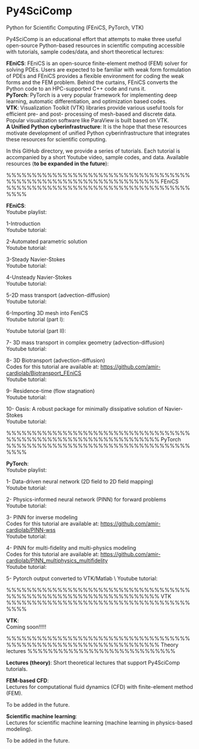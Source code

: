 # Py4SciComp
Python for Scientific Computing (FEniCS, PyTorch, VTK) 


Py4SciComp is an educational effort that attempts to make three useful open-source Python-based resources in scientific computing accessible with tutorials, sample codes/data, and short theoretical lectures:

**FEniCS**: FEniCS is an open-source finite-element method (FEM) solver for solving PDEs. Users are expected to be familiar with weak form formulation of PDEs and FEniCS provides a flexible environment for coding the weak forms and the FEM problem. Behind the curtains, FEniCS converts the Python code to an HPC-supported C++ code and runs it. \
**PyTorch**: PyTorch is a very popular framework for implementing deep learning, automatic differentiation, and optimization based codes. \
**VTK**: Visualization Toolkit (VTK) libraries provide various useful tools for efficient pre- and post- processing of mesh-based and discrete data. Popular visualization software like ParaView is built based on VTK.\
**A Unified Python cyberinfrastructure**: It is the hope that these resources motivate development of unified Python cyberinfrastructure that integrates these resources for scientific computing. 


In this GitHub directory, we provide a series of tutorials. Each tutorial is accompanied by a short Youtube video, sample codes, and data.  Available resources (**to be expanded in the future**): 

%%%%%%%%%%%%%%%%%%%%%%%%%%%%%%%%%%%%%%%%%%%%%%%%%%%%%%%%%%%%%%%%%% FEniCS %%%%%%%%%%%%%%%%%%%%%%%%%%%%%%%%%%%%%%%%

**FEniCS**: \
Youtube playlist: 

1-Introduction \
Youtube tutorial: 

2-Automated parametric solution \
Youtube tutorial: 

3-Steady Navier-Stokes \
Youtube tutorial: 

4-Unsteady Navier-Stokes \
Youtube tutorial: 

5-2D mass transport (advection-diffusion) \
Youtube tutorial: 

6-Importing 3D mesh into FeniCS \
Youtube tutorial (part I): 

Youtube tutorial (part II): 

7- 3D mass transport in complex geometry (advection-diffusion) \
Youtube tutorial: 

8- 3D Biotransport (advection-diffusion) \
Codes for this tutorial are available at: https://github.com/amir-cardiolab/Biotransport_FEniCS \
Youtube tutorial: 

9- Residence-time (flow stagnation) \
Youtube tutorial: 

10- Oasis: A robust package for minimally dissipative solution of Navier-Stokes \
Youtube tutorial: 



%%%%%%%%%%%%%%%%%%%%%%%%%%%%%%%%%%%%%%%%%%%%%%%%%%%%%%%%%%%%%%%%%% PyTorch %%%%%%%%%%%%%%%%%%%%%%%%%%%%%%%%%%%%%%%%

**PyTorch**: \
Youtube playlist: 

1- Data-driven neural network (2D field to 2D field mapping) \
Youtube tutorial: 

2- Physics-informed neural network (PINN) for forward problems \
Youtube tutorial: 

3- PINN for inverse modeling \
Codes for this tutorial are available at: https://github.com/amir-cardiolab/PINN-wss \
Youtube tutorial: 

4- PINN for multi-fidelity and multi-physics modeling \
Codes for this tutorial are available at: https://github.com/amir-cardiolab/PINN_multiphysics_multifidelity  \
Youtube tutorial: 

5- Pytorch output converted to VTK/Matlab \ 
Youtube tutorial: 




%%%%%%%%%%%%%%%%%%%%%%%%%%%%%%%%%%%%%%%%%%%%%%%%%%%%%%%%%%%%%%%%%% VTK %%%%%%%%%%%%%%%%%%%%%%%%%%%%%%%%%%%%%%%%

**VTK**: \
Coming soon!!!!!





%%%%%%%%%%%%%%%%%%%%%%%%%%%%%%%%%%%%%%%%%%%%%%%%%%%%%%%%%%%%%%%%%% Theory lectures %%%%%%%%%%%%%%%%%%%%%%%%%%%%%

**Lectures (theory)**: Short theoretical lectures that support Py4SciComp tutorials.  

**FEM-based CFD**: \
Lectures for computational fluid dynamics (CFD) with finite-element method (FEM). 

To be added in the future. 




**Scientific machine learning**: \
Lectures for scientific machine learning (machine learning in physics-based modeling).

To be added in the future. 















